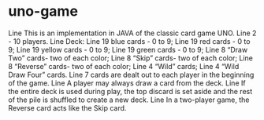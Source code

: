# uno-game
Line This is an implementation in JAVA of the classic card game UNO.
Line 2 - 10 players.
Line Deck:
Line	19 blue   cards - 0 to 9; 
Line	19 red    cards - 0 to 9;
Line	19 yellow cards - 0 to 9;
Line	19 green  cards - 0 to 9;
Line	8 “Draw Two” cards- two of each color;
Line	8 “Skip” cards- two of each color;
Line	8 “Reverse” cards- two of each color;
Line	4 “Wild” cards;
Line	4 “Wild Draw Four” cards.
Line 7 cards are dealt out to each player in the beginning of the game.
Line A player may always draw a card from the deck.
Line If the entire deck is used during play, the top discard is set aside and the rest of the pile is shuffled to create a new deck.
Line In a two-player game, the Reverse card acts like the Skip card.

